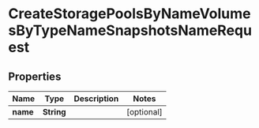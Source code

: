 

# CreateStoragePoolsByNameVolumesByTypeNameSnapshotsNameRequest


## Properties

| Name | Type | Description | Notes |
|------------ | ------------- | ------------- | -------------|
|**name** | **String** |  |  [optional] |




